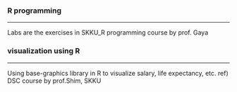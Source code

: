 ### R programming
----------
<div>
Labs are the exercises in SKKU_R programming course by prof. Gaya
</div>

### visualization using R
----------
<div> 
Using base-graphics library in R to visualize salary, life expectancy, etc. 
ref) DSC course by prof.Shim, SKKU
</div>
